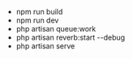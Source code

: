 -   npm run build
-   npm run dev
-   php artisan queue:work
-   php artisan reverb:start --debug
-   php artisan serve
